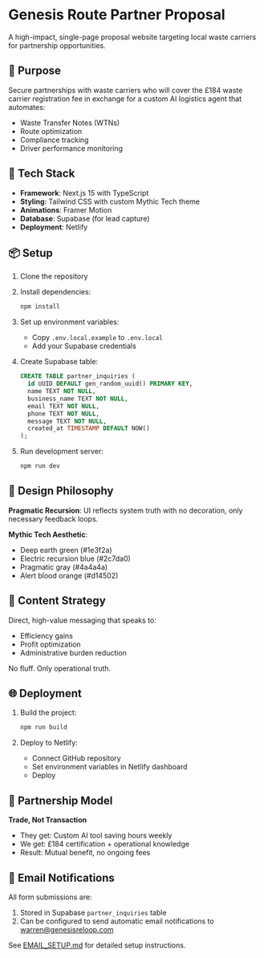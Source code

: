 # Genesis Route Partner Proposal

A high-impact, single-page proposal website targeting local waste carriers for partnership opportunities.

## 🎯 Purpose

Secure partnerships with waste carriers who will cover the £184 waste carrier registration fee in exchange for a custom AI logistics agent that automates:
- Waste Transfer Notes (WTNs)
- Route optimization
- Compliance tracking
- Driver performance monitoring

## 🚀 Tech Stack

- **Framework**: Next.js 15 with TypeScript
- **Styling**: Tailwind CSS with custom Mythic Tech theme
- **Animations**: Framer Motion
- **Database**: Supabase (for lead capture)
- **Deployment**: Netlify

## 📦 Setup

1. Clone the repository
2. Install dependencies:
   ```bash
   npm install
   ```

3. Set up environment variables:
   - Copy `.env.local.example` to `.env.local`
   - Add your Supabase credentials

4. Create Supabase table:
   ```sql
   CREATE TABLE partner_inquiries (
     id UUID DEFAULT gen_random_uuid() PRIMARY KEY,
     name TEXT NOT NULL,
     business_name TEXT NOT NULL,
     email TEXT NOT NULL,
     phone TEXT NOT NULL,
     message TEXT NOT NULL,
     created_at TIMESTAMP DEFAULT NOW()
   );
   ```

5. Run development server:
   ```bash
   npm run dev
   ```

## 🎨 Design Philosophy

**Pragmatic Recursion**: UI reflects system truth with no decoration, only necessary feedback loops.

**Mythic Tech Aesthetic**: 
- Deep earth green (#1e3f2a)
- Electric recursion blue (#2c7da0)
- Pragmatic gray (#4a4a4a)
- Alert blood orange (#d14502)

## 📝 Content Strategy

Direct, high-value messaging that speaks to:
- Efficiency gains
- Profit optimization
- Administrative burden reduction

No fluff. Only operational truth.

## 🌐 Deployment

1. Build the project:
   ```bash
   npm run build
   ```

2. Deploy to Netlify:
   - Connect GitHub repository
   - Set environment variables in Netlify dashboard
   - Deploy

## 🤝 Partnership Model

**Trade, Not Transaction**
- They get: Custom AI tool saving hours weekly
- We get: £184 certification + operational knowledge
- Result: Mutual benefit, no ongoing fees

## 📧 Email Notifications

All form submissions are:
1. Stored in Supabase `partner_inquiries` table
2. Can be configured to send automatic email notifications to warren@genesisreloop.com

See [EMAIL_SETUP.md](./EMAIL_SETUP.md) for detailed setup instructions.
